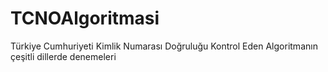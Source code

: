 # TCNOAlgoritmasi
Türkiye Cumhuriyeti Kimlik Numarası Doğruluğu Kontrol Eden Algoritmanın çeşitli dillerde denemeleri
